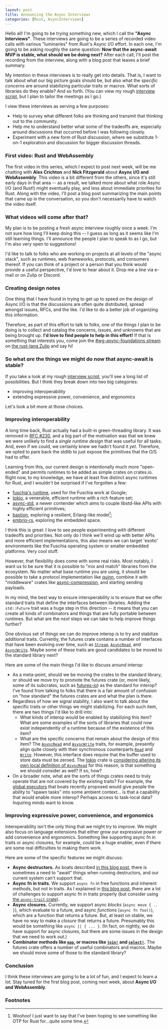 ```yaml
---
layout: post
title: Announcing the Async Interviews
categories: [Rust, AsyncInterviews]
---
```


Hello all! I'm going to be trying something new, which I call the
**"Async Interviews"**. These interviews are going to be a series of
recorded video calls with various "luminaries" from Rust's Async I/O
effort. In each one, I'm going to be asking roughly the same question:
**Now that the async-await MVP is stable, what should we be doing
next?** After each call, I'll post the recording from the interview,
along with a blog post that leaves a brief summary.

My intention in these interviews is to really get into details. That
is, I want to talk about what our big picture goals should be, but
also what the *specific concerns* are around stabilizing particular
traits or macros. What sorts of libraries do they enable? And so
forth. (You can view my rough [interview script], but I plan to tailor
the meetings as I go.)

[interview script]: https://gist.github.com/nikomatsakis/ae2ede32c4c7d49cbda088a1539724d9

I view these interviews as serving a few purposes:

* Help to survey what different folks are thinking and transmit that
  thinking out to the community.
* Help me to understand better what some of the tradeoffs are,
  especially around discussions that occurred before I was following
  closely.
* Experiment with a new form of Rust discussion, where we substitute
  1-on-1 exploration and discussion for bigger discussion threads.

### First video: Rust and WebAssembly

The first video in this series, which I expect to post next week, will
be me chatting with **Alex Crichton** and **Nick Fitzgerald** about
**Async I/O and WebAssembly**. This video is a bit different from the
others, since it's still early days in that area -- as a result, we
talked more about what role Async I/O (and Rust!) might eventually
play, and less about immediate priorities for Rust. Along with the
video, I'll post a blog post summarizing the main points that came up
in the conversation, so you don't necessarily have to watch the video
itself.

### What videos will come after that?

My plan is to be posting a fresh async interview roughly once a week.
I'm not sure how long I'll keep doing this -- I guess as long as it
seems like I'm still learning things. I'll announce the people I plan
to speak to as I go, but I'm also very open to suggestions!

I'd like to talk to folks who are working on projects at all levels of
the "async stack", such as runtimes, web frameworks, protocols, and
consumers thereof. If you can think of a project or a person that you
think would provide a useful perspective, I'd love to hear about
it. Drop me a line via e-mail or on Zulip or Discord.

### Creating design notes

One thing that I have found in trying to get up to speed on the design
of Async I/O is that the discussions are often quite distributed,
spread amongst issues, RFCs, and the like. I'd like to do a better job
of organizing this information.

Therefore, as part of this effort to talk to folks, one of the things
I plan to be doing is to collect and catalog the concerns, issues, and
unknowns that are being brought up. **I'd love to find people to help
in this effort!** If that is something that interests you, come join
the [#wg-async-foundations stream] on [the rust-lang Zulip] and say
hi!

[#wg-async-foundations stream]: https://rust-lang.zulipchat.com/#narrow/stream/187312-wg-async-foundations
[the rust-lang Zulip]: https://rust-lang.zulipchat.com

### So what *are* the things we might do now that async-await is stable?

If you take a look at my rough [interview script], you'll see a long
list of possibilities. But I think they break down into two big
categories:

* improving interoperability
* extending expressive power, convenience, and ergonomics

Let's look a bit more at those choices.

### Improving interoperability

A long time back, Rust actually had a built-in green-threading
library.  It was removed in [RFC #230], and a big part of the
motivation was that we knew we were unlikely to find a *single runtime
design* that was useful for all tasks. And, even if we could, we
certainly knew we hadn't found it *yet*. Therefore, we opted to pare
back the stdlib to just expose the primitives that the O/S had to
offer.

[RFC #230]: https://gist.github.com/nikomatsakis/ef21d903717ef20b8bbf4ae5c1c03ba0

Learning from this, our current design is intentionally much more
"open-ended" and permits runtimes to be added as simple crates on
crates.io. Right now, to my knowledge, we have at least five distinct
async runtimes for Rust, and I wouldn't be surprised if I've forgotten
a few:

* [fuschia's runtime], used for the Fuschia work at Google;
* [tokio], a venerable, efficient runtime with a rich feature set;
* [async-std], a newer contender which aims to couple libstd-like APIs
  with highly efficient primitives;
* [bastion], exploring a resilient, Erlang-like model[^woohoo];
* [embrio-rs], exploring the embedded space.

[^woohoo]: Woohoo! I just want to say that I've been hoping to see something like OTP for Rust for...quite some time.

[fuschia's runtime]: https://fuchsia.googlesource.com/
[tokio]: https://tokio.rs/
[async-std]: https://async.rs/
[bastion]: https://bastion.rs/
[actix]: https://actix.rs/
[embrio-rs]: https://github.com/Nemo157/embrio-rs

I think this is great: I love to see people experimenting with
different tradeoffs and priorities. Not only do I think we'll wind up
with better APIs and more efficient implementations, this also means
we can target 'exotic' environments like the Fuschia operating system
or smaller embedded platforms. Very cool stuff.

However, that flexibility does come with some real risks. Most
notably, I want us to be sure that it is possible to "mix and match"
libraries from the ecosystem. No matter what base runtime you are
using, it should be possible to take a protocol implementation like
[quinn], combine it with "middleware" crates like [async-compression],
and starting sending payloads.

[async-compression]: https://github.com/Nemo157/async-compression
[quinn]: https://github.com/djc/quinn

In my mind, the best way to ensure interoperability is to ensure that
we offer standard traits that define the interfaces between
libraries. Adding the `std::Future` trait was a huge step in this
direction -- it means that you can create all kinds of combinators and
things that are fully portable between runtimes. But what are the
*next* steps we can take to help improve things further?

One obvious set of things we can do improve interop is to try and
stabilize additional traits. Currently, the futures crate contains a
number of interfaces that have been evolving over time, such as
[`Stream`], [`AsyncRead`], and [`AsyncWrite`]. Maybe some of these
traits are good candidates to be moved to the standard library next?

Here are some of the main things I'd like to discuss around interop:

* As a meta-point, should we be moving the crates to the standard
  library, or should we move try to promote the futures crate (or,
  more likely, some of its subcrates, such as
  [futures-io](https://docs.rs/futures-io/0.3.1/futures_io/)) as the
  standard for interop? I've found from talking to folks that there is
  a fair amount of confusion on "how standard" the futures crates are
  and what the plan is there.
* Regardless of how we signal stability, I also want to talk about the
  specific traits or other things we might stabilizing. For each such item,
  there are two things I'd like to drill into:
    * What kinds of interop would be enabled by stabilizing this
      item? What are some examples of the sorts of libraries that
      could now exist independently of a runtime because of the
      existence of this item?
    * What are the specific concerns that remain about the design of
      this item? The [`AsyncRead`] and [`AsyncWrite`] traits, for
      example, presently align quite closely with their synchronous
      counterparts [`Read`] and [`Write`]. However, this interface
      does require that the buffer used to store data must be
      zeroed. The [tokio] crate is [considering altering its own local
      definition of `AsyncRead`][tokio#1744] for this reason, is that
      something we should consider as well? If so, how?
* On a broader note, what are the sorts of things crates need to truly
  operate that are *not* covered by the existing traits? For example,
  the [global executors] that boats recently proposed would give
  people the ability to "spawn tasks" into some ambient context... is
  that a capability that would enable more interop? Perhaps access to
  task-local data? Inquiring minds want to know.

[tokio]: https://tokio.rs/
[tokio#1744]: https://github.com/tokio-rs/tokio/pull/1744
[futures]: https://github.com/rust-lang-nursery/futures-rs/
[`AsyncRead`]: https://docs.rs/futures/0.3.1/futures/io/trait.AsyncRead.html
[`AsyncWrite`]: https://docs.rs/futures/0.3.1/futures/io/trait.AsyncWrite.html
[`Read`]: https://doc.rust-lang.org/std/io/trait.Read.html
[`Write`]: https://doc.rust-lang.org/std/io/trait.Write.html
[`Stream`]: https://docs.rs/futures/0.3.1/futures/stream/trait.Stream.html
[global executors]: https://boats.gitlab.io/blog/post/global-executors/

### Improving expressive power, convenience, and ergonomics

Interoperability isn't the only thing that we might try to improve.
We might also focus on language extensions that either grow our
expressive power or add convenience and ergonomics. Something like
supporting async fn in traits or async closures, for example, could be
a huge enabler, even if there are some real difficulties to making
them work.

Here are some of the specific features we might discuss:

* **Async destructors.** As boats described [in this blog post][adr],
  there is sometimes a need to "await" things when running
  destructors, and our current system can't support that.
* **Async fn in traits.** We support `async fn` in free functions and
  inherent methods, but not in traits. As I explained in [this blog
  post][atr], there are a lot of challenges to support async fn in
  traits properly (but consider using [the `async-trait` crate]).
* **Async closures.** Currently, we support async *blocks* (`async
  move { .. }`), which evaluate to a future, and async *functions*
  (`async fn foo()`), which are a function that returns a future. But,
  at least on stable, we have no way to make a *closure* that returns
  a future. Presumably this would be something like `async || {
  ... }`. (In fact, on nightly, we do have support for async
  closures, but there are some issues in the design that we need to
  work out.)
* **Combinator methods like [`map`], or macros like [`join!`] and
  [`select!`].** The futures crate offers a number of useful combinators
  and macros. Maybe we should move some of those to the standard
  library?

[adr]: https://boats.gitlab.io/blog/post/poll-drop/
[atr]: http://smallcultfollowing.com/babysteps/blog/2019/10/26/async-fn-in-traits-are-hard/
[the `async-trait` crate]: https://crates.io/crates/async-trait
[`map`]: https://docs.rs/futures/0.3.1/futures/future/trait.FutureExt.html#method.map
[`join!`]: https://docs.rs/futures/0.3.1/futures/macro.join.html
[`select!`]: https://docs.rs/futures/0.3.1/futures/macro.select.html

### Conclusion

I think these interviews are going to be a lot of fun, and I expect to
learn a lot. Stay tuned for the first blog post, coming next week,
about **Async I/O and WebAssembly**.

### Footnotes
